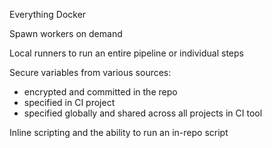 
Everything Docker

Spawn workers on demand

Local runners to run an entire pipeline or individual steps

Secure variables from various sources:

- encrypted and committed in the repo
- specified in CI project
- specified globally and shared across all projects in CI tool

Inline scripting and the ability to run an in-repo script
